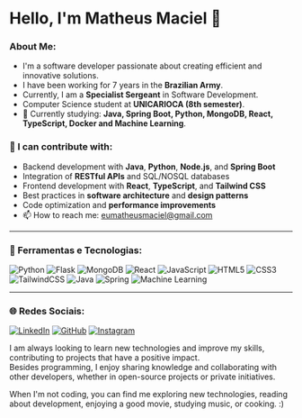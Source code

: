 # Hello, I'm Matheus Maciel 👋  

### About Me:  
- I'm a software developer passionate about creating efficient and innovative solutions.  
- I have been working for 7 years in the **Brazilian Army**.  
- Currently, I am a **Specialist Sergeant** in Software Development.  
- Computer Science student at **UNICARIOCA (8th semester)**.  
- 🌱 Currently studying: **Java, Spring Boot, Python, MongoDB, React, TypeScript, Docker and Machine Learning**.  

### 💬 I can contribute with:  
- Backend development with **Java**, **Python**, **Node.js**,  and **Spring Boot**  
- Integration of **RESTful APIs** and SQL/NOSQL databases  
- Frontend development with **React**, **TypeScript**, and **Tailwind CSS**  
- Best practices in **software architecture** and **design patterns**  
- Code optimization and **performance improvements**  
- 📫 How to reach me: [eumatheusmaciel@gmail.com](mailto:eumatheusmaciel@gmail.com)  


---

### 🚀 Ferramentas e Tecnologias:
![Python](https://img.shields.io/badge/Python-3776AB?style=for-the-badge&logo=python&logoColor=white)
![Flask](https://img.shields.io/badge/Flask-000?style=for-the-badge&logo=flask&logoColor=white)
![MongoDB](https://img.shields.io/badge/MongoDB-4EA94B?style=for-the-badge&logo=mongodb&logoColor=white)
![React](https://img.shields.io/badge/React-61DAFB?style=for-the-badge&logo=react&logoColor=white)
![JavaScript](https://img.shields.io/badge/JavaScript-F7DF1E?style=for-the-badge&logo=javascript&logoColor=black)
![HTML5](https://img.shields.io/badge/HTML5-E34F26?style=for-the-badge&logo=html5&logoColor=white)
![CSS3](https://img.shields.io/badge/CSS3-1572B6?style=for-the-badge&logo=css3&logoColor=white)
![TailwindCSS](https://img.shields.io/badge/TailwindCSS-38B2AC?style=for-the-badge&logo=tailwind-css&logoColor=white)
![Java](https://img.shields.io/badge/Java-007396?style=for-the-badge&logo=java&logoColor=white)
![Spring](https://img.shields.io/badge/Spring-6DB33F?style=for-the-badge&logo=spring&logoColor=white)
![Machine Learning](https://img.shields.io/badge/Machine%20Learning-FF6F00?style=for-the-badge&logo=ai&logoColor=white)  

---

### 🌐 Redes Sociais:
[![LinkedIn](https://img.shields.io/badge/LinkedIn-0A66C2?style=for-the-badge&logo=linkedin&logoColor=white)](https://www.linkedin.com/in/srmatheusmaciel/)
[![GitHub](https://img.shields.io/badge/GitHub-181717?style=for-the-badge&logo=github&logoColor=white)](https://github.com/srmatheusmaciel)
[![Instagram](https://img.shields.io/badge/Instagram-follow%20me%20-%23E1306C?style=for-the-badge&logo=instagram&logoColor=white)](https://www.instagram.com/srmatheusmaciel)



 
I am always looking to learn new technologies and improve my skills, contributing to projects that have a positive impact.  
Besides programming, I enjoy sharing knowledge and collaborating with other developers, whether in open-source projects or private initiatives.  

When I'm not coding, you can find me exploring new technologies, reading about development, enjoying a good movie, studying music, or cooking. :)  
